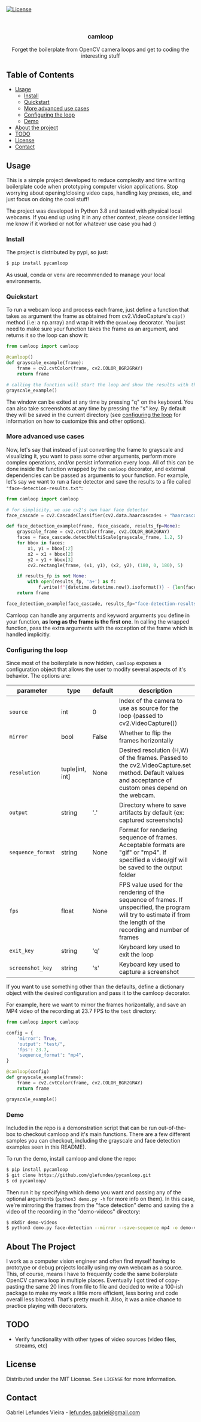 
[![License](https://img.shields.io/badge/license-MIT-green)](./LICENSE)

<br />
<p align="center">
  <h3 align="center">camloop</h3>

  <p align="center">
Forget the boilerplate from OpenCV camera loops and get to coding the interesting stuff
    <br />

</p>



<!-- TABLE OF CONTENTS -->
## Table of Contents
* [Usage](#usage)
 	* [Install](#install)
	* [Quickstart](#quickstart)
	* [More advanced use cases](#more-advanced-use-cases)
 	* [Configuring the loop](#configuring-the-loop)
 	* [Demo](#demo)
* [About the project](#about-the-project)
* [TODO](#todo)
* [License](#license)
* [Contact](#contact)

<!-- USAGE -->

<!-- USAGE -->
## Usage
This is a simple project developed to reduce complexity and time writing boilerplate code when prototyping computer vision applications. Stop worrying about opening/closing video caps, handling key presses, etc, and just focus on doing the cool stuff!

The project was developed in Python 3.8 and tested with physical local webcams. If you end up using it in any other context, please consider letting me know if it worked or not for whatever use case you had :)

### Install
The project is distributed by pypi, so just:
```bash
$ pip install pycamloop
```
As usual, conda or venv are recommended to manage your local environments.

### Quickstart
To run a webcam loop and process each frame, just define a function that takes as argument the frame as obtained from cv2.VideoCapture's `cap()` method (i.e: a np.array) and wrap it with the `@camloop` decorator.
You just need to make sure your function takes the frame as an argument, and returns it so the loop can show it:
```python
from camloop import camloop

@camloop()
def grayscale_example(frame):
    frame = cv2.cvtColor(frame, cv2.COLOR_BGR2GRAY)
    return frame

# calling the function will start the loop and show the results with the cv2.imshow method
grayscale_example()
```
The window can be exited at any time by pressing "q" on the keyboard. You can also take screenshots at any time by pressing the "s" key. By default they will be saved  in the current directory (see [configuring the loop](#configuring-the-loop) for information on how to customize this and other options).


### More advanced use cases
Now, let's say that instead of just converting the frame to grayscale and visualizing it, you want to pass some other arguments, perform more complex operations, and/or persist information every loop. All of this can be done inside the function wrapped by the `camloop` decorator, and external dependencies can be passed as arguments to your function.
For example, let's say we want to run a face detector and save the results to a file called `"face-detection-results.txt"`:

```python
from camloop import camloop

# for simplicity, we use cv2's own haar face detector
face_cascade = cv2.CascadeClassifier(cv2.data.haarcascades + "haarcascade_frontalface_default.xml")

def face_detection_example(frame, face_cascade, results_fp=None):
    grayscale_frame = cv2.cvtColor(frame, cv2.COLOR_BGR2GRAY)
    faces = face_cascade.detectMultiScale(grayscale_frame, 1.2, 5)
    for bbox in faces:
        x1, y1 = bbox[:2]
        x2 = x1 + bbox[2]
        y2 = y1 + bbox[3]
        cv2.rectangle(frame, (x1, y1), (x2, y2), (180, 0, 180), 5)

    if results_fp is not None:
	    with open(results_fp, 'a+') as f:
	        f.write(f"{datetime.datetime.now().isoformat()} - {len(faces)} face(s) found: {faces}\n")
    return frame

face_detection_example(face_cascade, results_fp="face-detection-results.txt")
```
 Camloop can handle any arguments and keyword arguments you define in your function, **as long as the frame is the first one**. In calling the wrapped function, pass the extra arguments with the exception of the frame which is handled implicitly.

### Configuring the loop
Since  most of the boilerplate is now hidden, `camloop` exposes a configuration object that allows the user to modify several aspects of it's behavior. The options are:

| parameter       | type   | default | description                                                                                                                                                           |
|-----------------|--------|---------|-----------------------------------------------------------------------------------------------------------------------------------------------------------------------|
| `source`          | int    | 0       | Index of the camera to use as source for the loop (passed to cv2.VideoCapture())                                                                                      |
| `mirror`          | bool   | False   | Whether to flip the frames horizontally                                                                                                                               |
| `resolution`          | tuple[int, int]   | None   | Desired resolution (H,W) of the frames. Passed to the cv2.VideoCapture.set method. Default values and acceptance of custom ones depend on the webcam.                                                                                                                   |
| `output`          | string | '.'     | Directory where to save artifacts by default (ex: captured screenshots)                                                                                               |
| `sequence_format` | string | None    | Format for rendering sequence of frames. Acceptable formats are "gif" or "mp4". If specified a video/gif will be saved to the output folder                           |
| `fps`             | float  | None    | FPS value used for the rendering of the sequence of frames. If unspecified, the program will try to estimate if from the length of the recording and number of frames |
| `exit_key`        | string | 'q'     | Keyboard key used to exit the loop                                                                                                                                    |
| `screenshot_key`  | string | 's'     | Keyboard key used to capture a screenshot                                                                                                                             |

If you want to use something other than the defaults, define a dictionary object with the desired configuration and pass it to the camloop decorator.

For example, here we want to mirror the frames horizontally, and save an MP4 video of the recording at 23.7 FPS to the `test` directory:

```python
from camloop import camloop

config = {
    'mirror': True,
    'output': "test/",
    'fps': 23.7,
    'sequence_format': "mp4",
}

@camloop(config)
def grayscale_example(frame):
    frame = cv2.cvtColor(frame, cv2.COLOR_BGR2GRAY)
    return frame

grayscale_example()
```

### Demo
Included in the repo is a demonstration script that can be run out-of-the-box to checkout camloop and it's main functions. There are a few different samples you can checkout, including the grayscale and face detection examples seen in this README).

To run the demo, install camloop and clone the repo:

```bash
$ pip install pycamloop
$ git clone https://github.com/glefundes/pycamloop.git
$ cd pycamloop/
```
Then run it by specifying which demo you want and passing any of the optional arguments (`python3 demo.py -h` for more info on them). In this case, we're mirroring the frames from the "face detection" demo and saving the a video of the recording in the "demo-videos" directory:

```bash
$ mkdir demo-videos
$ python3 demo.py face-detection --mirror --save-sequence mp4 -o demo-videos/
```

<!-- ABOUT THE PROJECT -->
## About The Project
I work as a computer vision engineer and often find myself having to prototype or debug projects locally using my own webcam as a source. This, of course, means I have to frequently code the same boilerplate OpenCV camera loop in multiple places.
Eventually I got tired of copy-pasting the same 20 lines from file to file and decided to write a 100-ish package to make my work a little more efficient, less boring and code overall less bloated. That's pretty much it. Also, it was a nice chance to practice playing with decorators.


<!-- ABOUT THE PROJECT -->
## TODO
- Verify functionality with other types of video sources (video files, streams, etc)

<!-- LICENSE -->
## License
Distributed under the MIT License. See `LICENSE` for more information.

<!-- CONTACT -->
## Contact

Gabriel Lefundes Vieira - lefundes.gabriel@gmail.com
